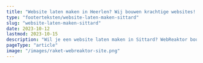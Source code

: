 ```yaml
---
title: "Website laten maken in Heerlen? Wij bouwen krachtige websites! "
type: "footerteksten/website-laten-maken-sittard"
slug: "website-laten-maken-sittard"
date: 2023-10-12
lastmod: 2023-10-15
description: "Wil je een website laten maken in Sittard? WebReaktor bouwt krachtige websites die opvallen. Bij je klanten en bij Google."
pageType: "article"
image: "/images/raket-webreaktor-site.png"
---
```



